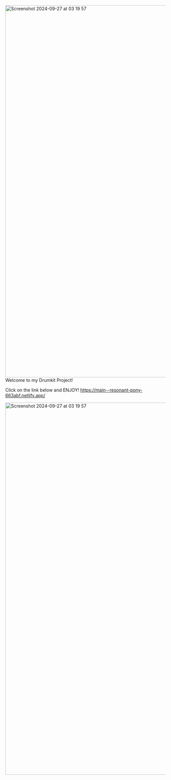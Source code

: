 <img width="1168" alt="Screenshot 2024-09-27 at 03 19 57" src="https://github.com/user-attachments/assets/622461c3-f774-41d3-969c-67498a745c29">
Welcome to my Drumkit Project! 

Click on the link below and ENJOY!
https://main--resonant-pony-663abf.netlify.app/

<img width="1168" alt="Screenshot 2024-09-27 at 03 19 57" src="https://github.com/user-attachments/assets/905370a5-215a-4947-99d1-1471bbb0534e">
